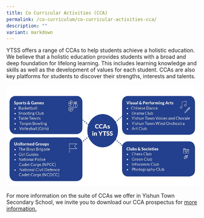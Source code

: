 ```yaml
---
title: Co Curricular Activities (CCA)
permalink: /co-curriculum/co-curricular-activities-cca/
description: ""
variant: markdown
---
```

YTSS offers a range of CCAs to help students achieve a holistic education. We believe that a holistic education provides students with a broad and deep foundation for lifelong learning. This includes learning knowledge and skills as well as the development of values for each student. CCAs are also key platforms for students to discover their strengths, interests and talents.

![](/images/CCA%20(1).jpg)

For more information on the suite of CCAs we offer in Yishun Town Secondary School, we invite you to download our CCA prospectus for [more information. ](https://drive.google.com/file/d/1x95DRTcA4DZOTG40MEe7mrRaYL1C6GZw/view?usp=drive_link)